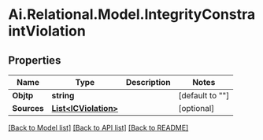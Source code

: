 
# Ai.Relational.Model.IntegrityConstraintViolation

## Properties

Name | Type | Description | Notes
------------ | ------------- | ------------- | -------------
**Objtp** | **string** |  | [default to ""]
**Sources** | [**List&lt;ICViolation&gt;**](ICViolation.md) |  | [optional] 

[[Back to Model list]](../README.md#documentation-for-models)
[[Back to API list]](../README.md#documentation-for-api-endpoints)
[[Back to README]](../README.md)

